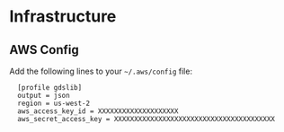 # Infrastructure

## AWS Config

Add the following lines to your `~/.aws/config` file:

```
  [profile gdslib]
  output = json
  region = us-west-2
  aws_access_key_id = XXXXXXXXXXXXXXXXXXXX
  aws_secret_access_key = XXXXXXXXXXXXXXXXXXXXXXXXXXXXXXXXXXXXXXXX
```
